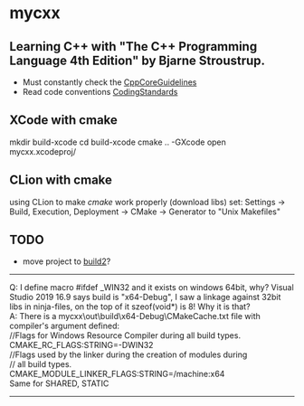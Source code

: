 # mycxx
## Learning C++ with "The C++ Programming Language 4th Edition" by Bjarne Stroustrup.
* Must constantly check the [CppCoreGuidelines](https://github.com/isocpp/CppCoreGuidelines/blob/master/CppCoreGuidelines.md)
* Read code conventions [CodingStandards](https://llvm.org/docs/CodingStandards.html)

## XCode with cmake
mkdir build-xcode
cd build-xcode
cmake .. -GXcode
open mycxx.xcodeproj/

## CLion with cmake
using CLion to make *cmake* work properly (download libs) set:
Settings -> Build, Execution, Deployment -> CMake -> Generator to "Unix Makefiles"

## TODO
- move project to [build2](https://build2.org)?

-------------------------
Q: I define macro #ifdef _WIN32 and it exists on windows 64bit, why? Visual Studio 2019 16.9 says build is "x64-Debug", I saw a linkage against 32bit libs in ninja-files, on the top of it szeof(void*) is 8! Why it is that?  
A: There is a mycxx\out\build\x64-Debug\CMakeCache.txt file with compiler's argument defined:  
//Flags for Windows Resource Compiler during all build types.  
CMAKE_RC_FLAGS:STRING=-DWIN32  
//Flags used by the linker during the creation of modules during  
// all build types.  
CMAKE_MODULE_LINKER_FLAGS:STRING=/machine:x64  
Same for SHARED, STATIC  

-------------------------
